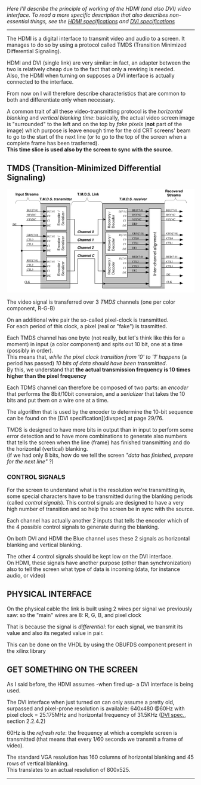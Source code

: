 _Here I'll describe the principle of working of the HDMI (and also DVI)
video interface. To read a more specific description that also describes
non-essential things, see the [HDMI specifications][hdmispec] and
[DVI specifications][dvispec]_

--------------------------------------------------------------------------------

The HDMI is a digital interface to transmit video and audio to a screen.
It manages to do so by using a protocol called TMDS (Transition Minimized
Differential Signaling).

HDMI and DVI (single link) are very similar: in fact, an adapter between the two
is relatively cheap due to the fact that only a rewiring is needed.  
Also, the HDMI when turning on supposes a DVI interface is actually connected
to the interface.

From now on I will therefore describe characteristics that are common to both
and differentiate only when necessary.

A common trait of all these video-transmitting protocol is the *horizontal
blanking* and *vertical blanking time*: basically, the actual video screen image
is "surrounded" to the left and on the top by *fake pixels* (**not** part of
the image) which purpose is leave enough time for the old CRT screens' beam
to go to the start of the next line (or to go to the top of the screen when a
complete frame has been trasferred).  
**This time slice is used also by the screen to sync with the source.**

## TMDS (Transition-Minimized Differential Signaling)
![TDMS link structure](./img/link_structure.png "TDMS link representation")

The video signal is transferred over 3 _TMDS_ channels (one per color component,
R-G-B)

On an additional wire pair the so-called pixel-clock is transmitted.  
For each period of this clock, a pixel (real or "fake") is trasmitted.

Each TMDS channel has one byte (not really, but let's think like this for a
moment) in input (a color component) and spits out 10 bit, one at a time
(possibly in order).  
This means that, _while the pixel clock transition from '0' to '1' happens_
(a period has passed) _10 bits of data should have been transmitted_.  
By this, we understand that **the actual transmission frequency is 10 times
higher than the pixel frequency**

Each TDMS channel can therefore be composed of two parts: an *encoder* that
performs the 8bit/10bit conversion, and a *serializer* that takes the 10 bits
and put them on a wire one at a time.

The algorithm that is used by the encoder to determine the 10-bit sequence
can be found on the [DVI specification][divspec] at page 29/76.

TMDS is designed to have more bits in output than in input to perform some
error detection and to have more combinations to generate also numbers
that tells the screen when the line (frame) has finished transmitting and
do the horizontal (vertical) blanking.  
(if we had only 8 bits, how do we tell the screen _"data has finished,
prepare for the next line"_ ?)

### CONTROL SIGNALS
For the screen to understand what is the resolution we're transmitting in, some
special characters have to be transmitted during the blanking periods
(called *control signals*).
This control signals are designed to have a very high number of transition
and so help the screen be in sync with the source.

Each channel has actually another 2 inputs that tells the encoder which of the
4 possible control signals to generate during the blanking.

On both DVI and HDMI the Blue channel uses these 2 signals as horizontal
blanking and vertical blanking.

The other 4 control signals should be kept low on the DVI interface.  
On HDMI, these signals have another purpose (other than synchronization) also
to tell the screen what type of data is incoming (data, for instance audio,
or video)

## PHYSICAL INTERFACE
On the physical cable the link is built using 2 wires per signal we previously
saw: so the "main" wires are 8: R, G, B, and pixel clock

That is because the signal is *differential*: for each signal, we transmit its
value and also its negated value in pair.

This can be done on the VHDL by using the OBUFDS component present in the
xilinx library

## GET SOMETHING ON THE SCREEN
As I said before, the HDMI assumes -when fired up- a DVI interface is being
used.

The DVI interface when just turned on can only assume a pretty old, surpassed
and pixel-prone resolution is available: 640x480 @60Hz with
pixel clock = 25.175MHz and horizontal frequency of 31.5KHz
([DVI spec.][dvispec], section 2.2.4.2)

60Hz is the *refresh rate*: the frequency at which a complete screen is
transmitted (that means that every 1/60 seconds we transmit a frame of video).

The standard VGA resolution has 160 columns of horizontal blanking and 45 rows
of vertical blanking.  
This translates to an actual resolution of 800x525.

<!--
The algorithm in pseudo-code to transmit on the HDMI is then
```
hsync
for (45 times)
	
```
-->


--------------------------------------------------------------------------------
[hdmispec]: https://www.hdmi.org/manufacturer/specification.aspx
	"HDMI 1.3a specifications"
[dvispec]: https://web.archive.org/web/20120717013308/http://www.ddwg.org/lib/dvi_10.pdf
	"DVI 1.0 specifications on web.archive"
